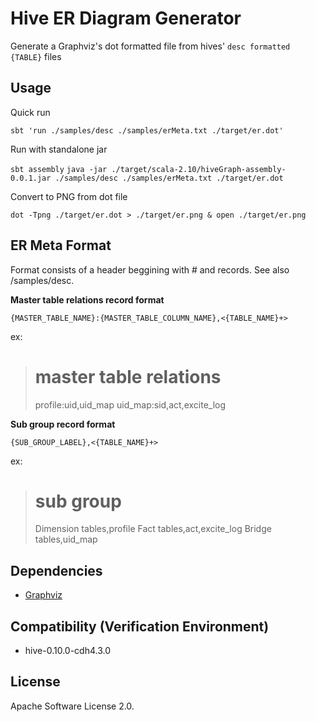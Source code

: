 Hive ER Diagram Generator
=========================

Generate a Graphviz's dot formatted file from hives' `desc formatted {TABLE}` files

## Usage

Quick run 

`sbt 'run ./samples/desc ./samples/erMeta.txt ./target/er.dot'`

Run with standalone jar

`sbt assembly`
`java -jar ./target/scala-2.10/hiveGraph-assembly-0.0.1.jar ./samples/desc ./samples/erMeta.txt ./target/er.dot`

Convert to PNG from dot file

`dot -Tpng ./target/er.dot > ./target/er.png & open ./target/er.png`

## ER Meta Format

Format consists of a header beggining with # and records.
See also /samples/desc.

**Master table relations record format**

`{MASTER_TABLE_NAME}:{MASTER_TABLE_COLUMN_NAME},<{TABLE_NAME}+>`

ex:
> # master table relations
> profile:uid,uid_map
> uid_map:sid,act,excite_log


**Sub group record format**

`{SUB_GROUP_LABEL},<{TABLE_NAME}+>`

ex:
> # sub group
> Dimension tables,profile
> Fact tables,act,excite_log
> Bridge tables,uid_map

## Dependencies

*  [Graphviz](http://www.graphviz.org/)

## Compatibility (Verification Environment)

*  hive-0.10.0-cdh4.3.0

## License

Apache Software License 2.0.


